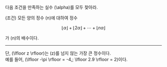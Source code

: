 다음 조건을 만족하는 실수 \(\alpha\)를 모두 찾아라.

(조건) 모든 양의 정수 \(n\)에 대하여 정수

$$
\lfloor \alpha \rfloor + \lfloor 2\alpha \rfloor + \cdots + \lfloor n\alpha \rfloor
$$

가 \(n\)의 배수이다.

---

단, \(\lfloor z \rfloor\)는 \(z\)를 넘지 않는 가장 큰 정수이다.  
예를 들어, \(\lfloor -\pi \rfloor = -4,\; \lfloor 2.9 \rfloor = 2\)이다.
